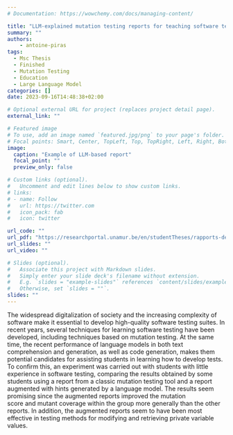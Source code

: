 ```yaml
---
# Documentation: https://wowchemy.com/docs/managing-content/

title: "LLM-explained mutation testing reports for teaching software testing"
summary: ""
authors: 
    - antoine-piras
tags:
  - Msc Thesis
  - Finished
  - Mutation Testing
  - Education
  - Large Language Model
categories: []
date: 2023-09-16T14:48:38+02:00

# Optional external URL for project (replaces project detail page).
external_link: ""

# Featured image
# To use, add an image named `featured.jpg/png` to your page's folder.
# Focal points: Smart, Center, TopLeft, Top, TopRight, Left, Right, BottomLeft, Bottom, BottomRight.
image:
  caption: "Example of LLM-based report"
  focal_point: ""
  preview_only: false

# Custom links (optional).
#   Uncomment and edit lines below to show custom links.
# links:
# - name: Follow
#   url: https://twitter.com
#   icon_pack: fab
#   icon: twitter

url_code: ""
url_pdf: "https://researchportal.unamur.be/en/studentTheses/rapports-de-mutation-testing-expliqués-par-un-llm-pour-lenseignem"
url_slides: ""
url_video: ""

# Slides (optional).
#   Associate this project with Markdown slides.
#   Simply enter your slide deck's filename without extension.
#   E.g. `slides = "example-slides"` references `content/slides/example-slides.md`.
#   Otherwise, set `slides = ""`.
slides: ""
---
```


The widespread digitalization of society and the increasing complexity of software make it essential to develop high-quality software testing suites. In recent years, several techniques for learning software testing have been developed, including techniques based on mutation testing. At the same time, the recent performance of language models in both text comprehension and generation, as well as code generation, makes them potential candidates for assisting students in learning how to develop tests. To confirm this, an experiment was carried out with students with little experience in software testing, comparing the results obtained by some students using a report from a classic mutation testing tool and a report augmented with hints generated by a language model. The results seem promising since the augmented reports improved the mutation score and mutant coverage within the group more generally than the other reports. In addition, the augmented reports seem to have been most effective in testing methods for modifying and retrieving private variable values.

